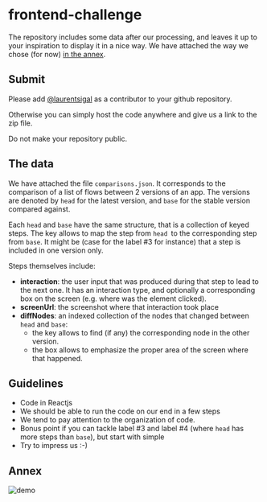# frontend-challenge

The repository includes some data after our processing, and leaves it up to your inspiration
to display it in a nice way. We have attached the way we chose (for now) [in the annex](#annex).

## Submit

Please add [@laurentsigal](https://github.com/laurentsigal) as a contributor to your github repository.

Otherwise you can simply host the code anywhere and give us a link to the zip file.

Do not make your repository public.

## The data

We have attached the file `comparisons.json`.
It corresponds to the comparison of a list of flows between 2 versions of an app. The versions
are denoted by `head` for the latest version, and `base` for the stable version compared against.

Each `head` and `base` have the same structure, that is a collection of keyed steps.
The key allows to map the step from `head `to the corresponding step from `base`.
It might be (case for the label #3 for instance) that a step is included in one version only.

Steps themselves include:
- **interaction**: the user input that was produced during that step to lead to the next one. It has
an interaction type, and optionally a corresponding box on the screen (e.g. where was the element clicked).
- **screenUrl**: the screenshot where that interaction took place
- **diffNodes**: an indexed collection of the nodes that changed between `head` and `base`:
  * the key allows to find (if any) the corresponding node in the other version.
  * the box allows to emphasize the proper area of the screen where that happened.

## Guidelines

- Code in Reactjs
- We should be able to run the code on our end in a few steps
- We tend to pay attention to the organization of code.
- Bonus point if you can tackle label #3 and label #4 (where `head` has more steps than `base`), but
start with simple
- Try to impress us :-)

## Annex

![demo](https://user-images.githubusercontent.com/10992081/41192660-855295a4-6c01-11e8-9095-77b38d928bcf.gif)
